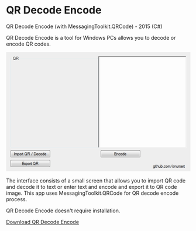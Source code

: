 # QR Decode Encode
<p>QR Decode Encode (with MessagingToolkit.QRCode) - 2015 (C#)</p>
<p>QR Decode Encode is a tool for Windows PCs allows you to decode or encode QR codes.</p>
<img src="QRDecodeEncode.gif">
<p>The interface consists of a small screen that allows you to import QR code and decode it to text or enter text and encode and export it to QR code image. This app uses MessagingToolkit.QRCode for QR decode encode process.</p>
<p>QR Decode Encode doesn't require installation.</p>
<a href="https://github.com/onursert/QRDecodeEncode/raw/master/QRDecodeEncode.zip">Download QR Decode Encode</a>
